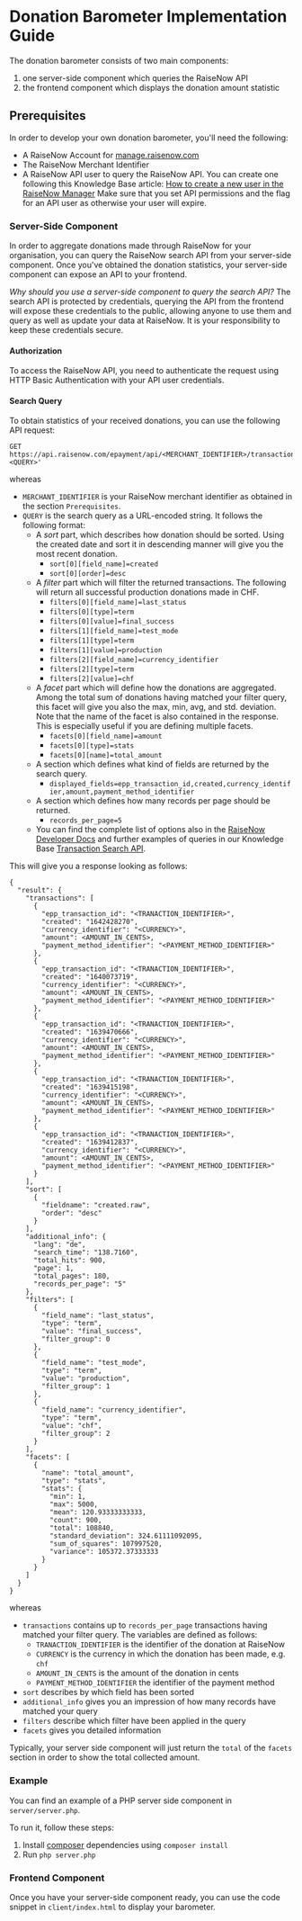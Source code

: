 Donation Barometer Implementation Guide
=======================================


The donation barometer consists of two main components:
1. one server-side component which queries the RaiseNow API
2. the frontend component which displays the donation amount statistic


## Prerequisites
In order to develop your own donation barometer, you'll need the following:

* A RaiseNow Account for [manage.raisenow.com](https://manage.raisenow.com)
* The RaiseNow Merchant Identifier
* A RaiseNow API user to query the RaiseNow API. You can create one following this Knowledge Base article: 
  [How to create a new user in the RaiseNow Manager](https://support.raisenow.com/hc/en-us/articles/360001440097-How-to-create-a-new-user-in-the-RaiseNow-Manager)
  Make sure that you set API permissions and the flag for an API user as otherwise your user will expire.


### Server-Side Component

In order to aggregate donations made through RaiseNow for your organisation,
you can query the RaiseNow search API from your server-side component. Once you've obtained
the donation statistics, your server-side component can expose an API to your 
frontend. 

_Why should you use a server-side component to query the search API?_ 
The search API is protected by credentials, querying the API from the frontend
will expose these credentials to the public, allowing anyone to use them
and query as well as update your data at RaiseNow. It is your responsibility
to keep these credentials secure.

#### Authorization
To access the RaiseNow API, you need to authenticate the request
using HTTP Basic Authentication with your API user credentials.


#### Search Query
To obtain statistics of your received donations, you can use the following API request: 

```
GET https://api.raisenow.com/epayment/api/<MERCHANT_IDENTIFIER>/transactions/search?<QUERY>'
```

whereas 
* `MERCHANT_IDENTIFIER` is your RaiseNow merchant identifier as obtained in the section `Prerequisites`.
* `QUERY` is the search query as a URL-encoded string. It follows the following format:
  * A _sort_ part, which describes how donation should be sorted. 
    Using the created date and sort it in descending manner will give you the most recent donation.
    * `sort[0][field_name]=created`
    * `sort[0][order]=desc`
  * A _filter_ part which will filter the returned transactions. 
    The following will return all successful production donations made in CHF.
    * `filters[0][field_name]=last_status`
    * `filters[0][type]=term`
    * `filters[0][value]=final_success`
    * `filters[1][field_name]=test_mode`
    * `filters[1][type]=term`
    * `filters[1][value]=production`
    * `filters[2][field_name]=currency_identifier`
    * `filters[2][type]=term`
    * `filters[2][value]=chf`
  * A _facet_ part which will define how the donations are aggregated.
    Among the total sum of donations having matched your filter query,
    this facet will give you also the max, min, avg, and std. deviation.
    Note that the name of the facet is also contained in the response. 
    This is especially useful if you are defining multiple facets.
    * `facets[0][field_name]=amount`
    * `facets[0][type]=stats`
    * `facets[0][name]=total_amount`
  * A section which defines what kind of fields are returned by the search query.
    * `displayed_fields=epp_transaction_id,created,currency_identifier,amount,payment_method_identifier`
  * A section which defines how many records per page should be returned.
    * `records_per_page=5`
  * You can find the complete list of options also in the 
    [RaiseNow Developer Docs](https://developer.raisenow.com/docs/api/#payment-management-search) and further examples
    of queries in our Knowledge Base [Transaction Search API](https://support.raisenow.com/hc/en-us/articles/115005300269-Transaction-Search-API).
  
This will give you a response looking as follows:
```
{
  "result": {
    "transactions": [
      {
        "epp_transaction_id": "<TRANACTION_IDENTIFIER>",
        "created": "1642428270", 
        "currency_identifier": "<CURRENCY>",
        "amount": <AMOUNT_IN_CENTS>,
        "payment_method_identifier": "<PAYMENT_METHOD_IDENTIFIER>"
      },
      {
        "epp_transaction_id": "<TRANACTION_IDENTIFIER>",
        "created": "1640073719",
        "currency_identifier": "<CURRENCY>",
        "amount": <AMOUNT_IN_CENTS>,
        "payment_method_identifier": "<PAYMENT_METHOD_IDENTIFIER>"
      },
      {
        "epp_transaction_id": "<TRANACTION_IDENTIFIER>",
        "created": "1639470666",
        "currency_identifier": "<CURRENCY>",
        "amount": <AMOUNT_IN_CENTS>,
        "payment_method_identifier": "<PAYMENT_METHOD_IDENTIFIER>"
      },
      {
        "epp_transaction_id": "<TRANACTION_IDENTIFIER>",
        "created": "1639415198",
        "currency_identifier": "<CURRENCY>",
        "amount": <AMOUNT_IN_CENTS>,
        "payment_method_identifier": "<PAYMENT_METHOD_IDENTIFIER>"
      },
      {
        "epp_transaction_id": "<TRANACTION_IDENTIFIER>",
        "created": "1639412837",
        "currency_identifier": "<CURRENCY>",
        "amount": <AMOUNT_IN_CENTS>,
        "payment_method_identifier": "<PAYMENT_METHOD_IDENTIFIER>"
      }
    ],
    "sort": [
      {
        "fieldname": "created.raw",
        "order": "desc"
      }
    ],
    "additional_info": {
      "lang": "de",
      "search_time": "138.7160",
      "total_hits": 900,
      "page": 1,
      "total_pages": 180,
      "records_per_page": "5"
    },
    "filters": [
      {
        "field_name": "last_status",
        "type": "term",
        "value": "final_success",
        "filter_group": 0
      },
      {
        "field_name": "test_mode",
        "type": "term",
        "value": "production",
        "filter_group": 1
      },
      {
        "field_name": "currency_identifier",
        "type": "term",
        "value": "chf",
        "filter_group": 2
      }
    ],
    "facets": [
      {
        "name": "total_amount",
        "type": "stats",
        "stats": {
          "min": 1,
          "max": 5000,
          "mean": 120.93333333333,
          "count": 900,
          "total": 108840,
          "standard_deviation": 324.61111092095,
          "sum_of_squares": 107997520,
          "variance": 105372.37333333
        }
      }
    ]
  }
}
```
  
whereas

* `transactions` contains up to `records_per_page` transactions having matched your filter query. The variables are defined as follows: 
    * `TRANACTION_IDENTIFIER` is the identifier of the donation at RaiseNow
    * `CURRENCY` is the currency in which the donation has been made, e.g. `chf`
    * `AMOUNT_IN_CENTS` is the amount of the donation in cents
    * `PAYMENT_METHOD_IDENTIFIER` the identifier of the payment method
* `sort` describes by which field has been sorted
* `additional_info` gives you an impression of how many records have matched your query
* `filters` describe which filter have been applied in the query
* `facets` gives you detailed information 

Typically, your server side component will just return the `total` of the `facets` section
in order to show the total collected amount.

### Example
You can find an example of a PHP server side component in `server/server.php`.

To run it, follow these steps:

1. Install [composer](https://getcomposer.org) dependencies using `composer install`
2. Run `php server.php`


### Frontend Component
Once you have your server-side component ready, you can use the code snippet in `client/index.html`
to display your barometer.
